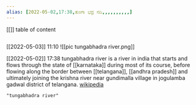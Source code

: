 ```yaml
---
alias: [2022-05-02,17:38,ತುಂಗಾ ಭದ್ರ ನದಿ,,,,,,,,,,]
---
```

[[]]
table of content
```toc
```

[[2022-05-03]] 11:10
![[pic tungabhadra river.png]]

[[2022-05-02]] 17:38
tungabhadra river  is a river in india that starts and flows through the state of [[karnataka]] during most of its course, before flowing along the border between [[telangana]], [[andhra pradesh]] and ultimately joining the krishna river near gundimalla village in jogulamba gadwal district of telangana.
[wikipedia](https://en.wikipedia.org/wiki/tungabhadra%20river)
```query
"tungabhadra river"
```